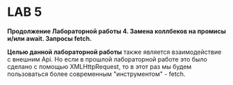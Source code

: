 # LAB 5
**Продолжение Лабораторной работы 4. Замена коллбеков на промисы и/или await. Запросы fetch.**

**Целью данной лабораторной работы** также является взаимодействие с внешним Api. Но если в прошлой лабораторной работе это было сделано с помощью XMLHttpRequest, то в этот раз мы будем пользоваться более современным "инструментом" - fetch.
